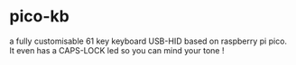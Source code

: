 # pico-kb
a fully customisable 61 key keyboard USB-HID based on raspberry pi pico. It even has a CAPS-LOCK led so you can mind your tone !
